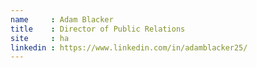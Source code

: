 ```yaml
---
name     : Adam Blacker
title    : Director of Public Relations
site     : ha
linkedin : https://www.linkedin.com/in/adamblacker25/
---
```

